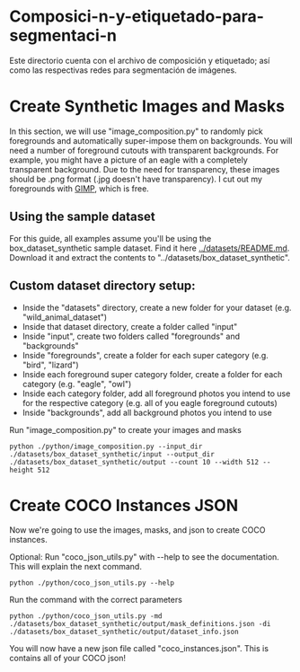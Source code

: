 # Composici-n-y-etiquetado-para-segmentaci-n
Este directorio cuenta con el archivo de composición y etiquetado; así como las respectivas redes para segmentación de imágenes.

# Create Synthetic Images and Masks
In this section, we will use "image_composition.py" to randomly pick foregrounds and automatically super-impose them on backgrounds. You will need a number of foreground cutouts with transparent backgrounds. For example, you might have a picture of an eagle with a completely transparent background. Due to the need for transparency, these images should be .png format (.jpg doesn't have transparency). I cut out my foregrounds with [GIMP](https://www.gimp.org/), which is free.

## Using the sample dataset
For this guide, all examples assume you'll be using the box_dataset_synthetic sample dataset. Find it here [../datasets/README.md](../datasets/README.md). Download it and extract the contents to "../datasets/box_dataset_synthetic".

## Custom dataset directory setup:
- Inside the "datasets" directory, create a new folder for your dataset (e.g. "wild_animal_dataset")
- Inside that dataset directory, create a folder called "input"
- Inside "input", create two folders called "foregrounds" and "backgrounds"
- Inside "foregrounds", create a folder for each super category (e.g. "bird", "lizard")
- Inside each foreground super category folder, create a folder for each category (e.g. "eagle", "owl")
- Inside each category folder, add all foreground photos you intend to use for the respective category (e.g. all of you eagle foreground cutouts)
- Inside "backgrounds", add all background photos you intend to use

Run "image_composition.py" to create your images and masks
```
python ./python/image_composition.py --input_dir ./datasets/box_dataset_synthetic/input --output_dir ./datasets/box_dataset_synthetic/output --count 10 --width 512 --height 512
```

# Create COCO Instances JSON
Now we're going to use the images, masks, and json to create COCO instances.

Optional: Run "coco_json_utils.py" with --help to see the documentation. This will explain the next command.
```
python ./python/coco_json_utils.py --help
```
Run the command with the correct parameters
```
python ./python/coco_json_utils.py -md ./datasets/box_dataset_synthetic/output/mask_definitions.json -di ./datasets/box_dataset_synthetic/output/dataset_info.json
```

You will now have a new json file called "coco_instances.json". This is contains all of your COCO json!
